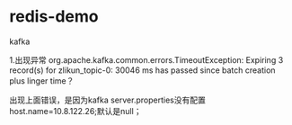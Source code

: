 # redis-demo
kafka 

1.出现异常 org.apache.kafka.common.errors.TimeoutException: Expiring 3 record(s) for zlikun_topic-0: 30046 ms has passed since batch creation plus linger time？

 出现上面错误，是因为kafka server.properties没有配置host.name=10.8.122.26;默认是null；
